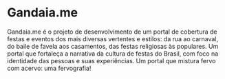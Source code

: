 # Gandaia.me
Gandaia.me é o projeto de desenvolvimento de um portal de cobertura de festas e eventos dos mais diversas vertentes e estilos: da rua ao carnaval, do baile de favela aos casamentos, das festas religiosas às populares. Um portal que fortaleça a narrativa da cultura de festas do Brasil, com foco na identidade das pessoas e suas experiências. Um portal que mistura fervo com acervo: uma fervografia!
